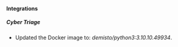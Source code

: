 #### Integrations
##### Cyber Triage
- Updated the Docker image to: *demisto/python3:3.10.10.49934*.
